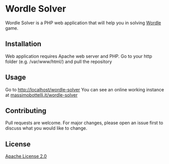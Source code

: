 # Wordle Solver

Wordle Solver is a PHP web application that will help you in solving [Wordle](https://www.powerlanguage.co.uk/wordle/) game.

## Installation

Web application requires Apache web server and PHP. 
Go to your http folder (e.g. /var/www/html/) and pull the repository

## Usage
Go to [http://localhost/wordle-solver](http://localhost/wordle-solver) 
You can see an online working instance at [massimobottelli.it/wordle-solver](https://massimobottelli.it/wordle-solver/)

## Contributing
Pull requests are welcome. For major changes, please open an issue first to discuss what you would like to change.

## License
[Apache License 2.0](https://choosealicense.com/licenses/apache-2.0/)
